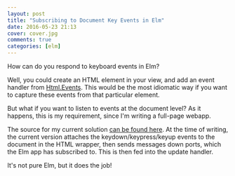 ```yaml
---
layout: post
title: "Subscribing to Document Key Events in Elm"
date: 2016-05-23 21:13
cover: cover.jpg
comments: true
categories: [elm]
---
```

How can do you respond to keyboard events in Elm?

Well, you could create an HTML element in your view, and add an event handler from [Html.Events](http://package.elm-lang.org/packages/elm-lang/html/1.0.0/Html-Events).  This would be the most idiomatic way if you want to capture these events from that particular element.

But what if you want to listen to events at the document level?  As it happens, this is my requirement, since I'm writing a full-page webapp.

The source for my current solution [can be found here](https://github.com/gmacd/elm-kbd-test).  At the time of writing, the current version attaches the keydown/keypress/keyup events to the document in the HTML wrapper, then sends messages down ports, which the Elm app has subscribed to.  This is then fed into the update handler.

It's not pure Elm, but it does the job!
